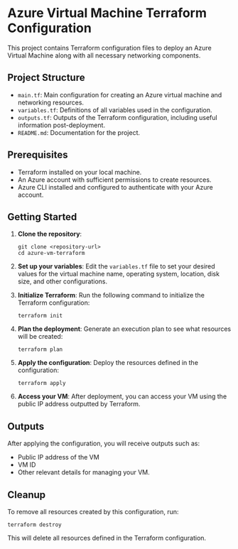 # Azure Virtual Machine Terraform Configuration

This project contains Terraform configuration files to deploy an Azure Virtual Machine along with all necessary networking components.

## Project Structure

- `main.tf`: Main configuration for creating an Azure virtual machine and networking resources.
- `variables.tf`: Definitions of all variables used in the configuration.
- `outputs.tf`: Outputs of the Terraform configuration, including useful information post-deployment.
- `README.md`: Documentation for the project.

## Prerequisites

- Terraform installed on your local machine.
- An Azure account with sufficient permissions to create resources.
- Azure CLI installed and configured to authenticate with your Azure account.

## Getting Started

1. **Clone the repository**:
   ```
   git clone <repository-url>
   cd azure-vm-terraform
   ```

2. **Set up your variables**:
   Edit the `variables.tf` file to set your desired values for the virtual machine name, operating system, location, disk size, and other configurations.

3. **Initialize Terraform**:
   Run the following command to initialize the Terraform configuration:
   ```
   terraform init
   ```

4. **Plan the deployment**:
   Generate an execution plan to see what resources will be created:
   ```
   terraform plan
   ```

5. **Apply the configuration**:
   Deploy the resources defined in the configuration:
   ```
   terraform apply
   ```

6. **Access your VM**:
   After deployment, you can access your VM using the public IP address outputted by Terraform.

## Outputs

After applying the configuration, you will receive outputs such as:
- Public IP address of the VM
- VM ID
- Other relevant details for managing your VM.

## Cleanup

To remove all resources created by this configuration, run:
```
terraform destroy
``` 

This will delete all resources defined in the Terraform configuration.